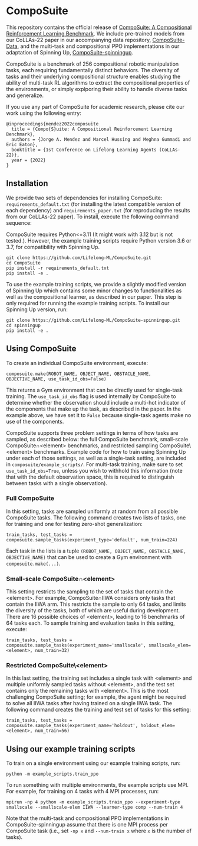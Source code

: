# CompoSuite

This repository contains the official release of 
[CompoSuite: A Compositional Reinforcement Learning Benchmark](https://arxiv.org/pdf/2207.04136.pdf). We include pre-trained models from our CoLLAs-22 paper in our accompanying data repository, [CompoSuite-Data](https://github.com/Lifelong-ML/CompoSuite-Data), and the multi-task and compositional PPO implementations in our adaptation of Spinning Up, [CompoSuite-spinningup](https://github.com/Lifelong-ML/CompoSuite-spinningup).

CompoSuite is a benchmark of 256 compositional robotic manipulation tasks, each requiring fundamentally distinct behaviors. The diversity of tasks and their underlying compositional structure enables studying the ability of multi-task RL algorithms to extract the compositional properties of the environments, or simply explporing their ability to handle diverse tasks and generalize.

If you use any part of CompoSuite for academic research, please cite our work using the following entry:

```
@inproceedings{mendez2022composuite
  title = {Compo{S}uite: A Compositional Reinforcement Learning Benchmark},
  authors = {Jorge A. Mendez and Marcel Hussing and Meghna Gummadi and Eric Eaton},
  booktitle = {1st Conference on Lifelong Learning Agents (CoLLAs-22)},
  year = {2022}
}
```

## Installation

We provide two sets of dependencies for installing CompoSuite: `requirements_default.txt` (for installing the latest compatible version of each dependency) and `requirements_paper.txt` (for reproducing the results from our CoLLAs-22 paper). To install, execute the following command sequence:

CompoSuite requires Python<=3.11 (It might work with 3.12 but is not tested.). However, the example training scripts require Python version 3.6 or 3.7, for compatibility with Spinning Up.

```
git clone https://github.com/Lifelong-ML/CompoSuite.git
cd CompoSuite
pip install -r requirements_default.txt
pip install -e .
```

To use the example training scripts, we provide a slightly modified version of Spinning Up which contains some minor changes to functionalities as well as the compositional learner, as described in our paper. This step is only required for running the example training scripts. To install our Spinning Up version, run:

```
git clone https://github.com/Lifelong-ML/CompoSuite-spinningup.git
cd spinningup
pip install -e .
```


## Using CompoSuite

To create an individual CompoSuite environment, execute:

```
composuite.make(ROBOT_NAME, OBJECT_NAME, OBSTACLE_NAME, OBJECTIVE_NAME, use_task_id_obs=False)
```

This returns a Gym environment that can be directly used for single-task training. The `use_task_id_obs` flag is used internally by CompoSuite to determine whether the observation should include a multi-hot indicator of the components that make up the task, as described in the paper. In the example above, we have set it to `False` because single-task agents make no use of the components.

CompoSuite supports three problem settings in terms of how tasks are sampled, as described below: the full CompoSuite benchmark, small-scale CompoSuite&cap;&#60;element&#62; benchmarks, and restricted sampling CompoSuite&#92;&#60;element&#62; benchmarks. Example code for how to train using Spinning Up under each of those settings, as well as a single-task setting, are included in `composuite/example_scripts/`. For multi-task training, make sure to set `use_task_id_obs=True`, unless you wish to withhold this information (note that with the default observation space, this is required to distinguish between tasks with a single observation).

### Full CompoSuite

In this setting, tasks are sampled uniformly at random from all possible CompoSuite tasks. The following command creates two lists of tasks, one for training and one for testing zero-shot generalization:

```
train_tasks, test_tasks = composuite.sample_tasks(experiment_type='default', num_train=224)
```

Each task in the lists is a tuple `(ROBOT_NAME, OBJECT_NAME, OBSTACLE_NAME, OBJECTIVE_NAME)` that can be used to create a Gym environment with `composuite.make(...)`.

### Small-scale CompoSuite&cap;&#60;element&#62;

This setting restricts the sampling to the set of tasks that contain the &#60;element&#62;. For example, CompoSuite&cap;IIWA considers only tasks that contain the IIWA arm. This restricts the sample to only 64 tasks, and limits the diversity of the tasks, both of which are useful during development. There are 16 possible choices of &#60;element&#62;, leading to 16 benchmarks of 64 tasks each. To sample training and evaluation tasks in this setting, execute:

```
train_tasks, test_tasks = composuite.sample_tasks(experiment_name='smallscale', smallscale_elem=<element>, num_train=32)
```

### Restricted CompoSuite&#92;&#60;element&#62;

In this last setting, the training set includes a single task with &#60;element&#62; and multiple uniformly sampled tasks without &#60;element&#62;, and the test set contains only the remaining tasks with &#60;element&#62;. This is the most challenging CompoSuite setting; for example, the agent might be required to solve all IIWA tasks after having trained on a single IIWA task. The following command creates the training and test set of tasks for this setting:

```
train_tasks, test_tasks = composuite.sample_tasks(experiment_name='holdout', holdout_elem=<element>, num_train=56)
```

## Using our example training scripts

To train on a single environment using our example training scripts, run:

```
python -m example_scripts.train_ppo
```

To run something with multiple environments, the example scripts use MPI. For example, for training on 4 tasks with 4 MPI processes, run:

```
mpirun -np 4 python -m example_scripts.train_ppo --experiment-type smallscale --smallscale-elem IIWA --learner-type comp --num-train 4
```

Note that the multi-task and compositional PPO implementations in CompoSuite-spinningup assume that there is one MPI process per CompoSuite task (i.e., set `-np x` and `--num-train x` where `x` is the number of tasks).
